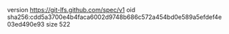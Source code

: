 version https://git-lfs.github.com/spec/v1
oid sha256:cdd5a3700e4b4faca6002d9748b686c572a454bd0e589a5efdef4e03ed490e93
size 522
